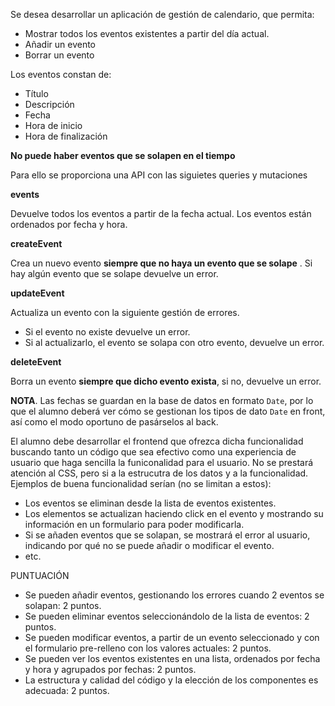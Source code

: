 Se desea desarrollar un aplicación de gestión de calendario, que permita:

- Mostrar todos los eventos existentes a partir del día actual.
- Añadir un evento
- Borrar un evento

Los eventos constan de:

- Título
- Descripción
- Fecha
- Hora de inicio
- Hora de finalización

**No puede haber eventos que se solapen en el tiempo**

Para ello se proporciona una API con las siguietes queries y mutaciones

**events**

Devuelve todos los eventos a partir de la fecha actual. Los eventos están ordenados por fecha y hora.

**createEvent**

Crea un nuevo evento **siempre que no haya un evento que se solape** . Si hay algún evento que se solape devuelve un error.

**updateEvent**

Actualiza un evento con la siguiente gestión de errores.

- Si el evento no existe devuelve un error.
- Si al actualizarlo, el evento se solapa con otro evento, devuelve un error.

**deleteEvent**

Borra un evento **siempre que dicho evento exista**, si no, devuelve un error.

**NOTA**. Las fechas se guardan en la base de datos en formato `Date`, por lo que el alumno deberá ver cómo se gestionan los tipos de dato `Date` en front, así como el modo oportuno de pasárselos al back.

El alumno debe desarrollar el frontend que ofrezca dicha funcionalidad buscando tanto un código que sea efectivo como una experiencia de usuario que haga sencilla la funiconalidad para el usuario. No se prestará atención al CSS, pero si a la estrucutra de los datos y a la funcionalidad. Ejemplos de buena funcionalidad serían (no se limitan a estos):

- Los eventos se eliminan desde la lista de eventos existentes.
- Los elementos se actualizan haciendo click en el evento y mostrando su información en un formulario para poder modificarla.
- Si se añaden eventos que se solapan, se mostrará el error al usuario, indicando por qué no se puede añadir o modificar el evento.
- etc.

PUNTUACIÓN

- Se pueden añadir eventos, gestionando los errores cuando 2 eventos se solapan: 2 puntos.
- Se pueden eliminar eventos seleccionándolo de la lista de eventos: 2 puntos.
- Se pueden modificar eventos, a partir de un evento seleccionado y con el formulario pre-relleno con los valores actuales: 2 puntos.
- Se pueden ver los eventos existentes en una lista, ordenados por fecha y hora y agrupados por fechas: 2 puntos.
- La estructura y calidad del código y la elección de los componentes es adecuada: 2 puntos.

